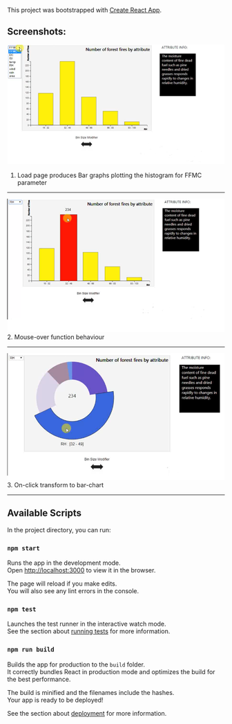 This project was bootstrapped with [Create React App](https://github.com/facebook/create-react-app).

## Screenshots:

![alt text](https://github.com/dhruva-gaidhani/FireScript/blob/master/Screenshots/Capture1.PNG)<br />
1. Load page produces Bar graphs plotting the histogram for FFMC parameter
      
-------------------------------

![alt text](https://github.com/dhruva-gaidhani/FireScript/blob/master/Screenshots/Capture2.PNG)<br />
 2. Mouse-over function behaviour

-------------------------------

![alt text](https://github.com/dhruva-gaidhani/FireScript/blob/master/Screenshots/Capture3.PNG)<br />
 3. On-click transform to bar-chart

-------------------------------

## Available Scripts

In the project directory, you can run:

### `npm start`

Runs the app in the development mode.<br>
Open [http://localhost:3000](http://localhost:3000) to view it in the browser.

The page will reload if you make edits.<br>
You will also see any lint errors in the console.

### `npm test`

Launches the test runner in the interactive watch mode.<br>
See the section about [running tests](https://facebook.github.io/create-react-app/docs/running-tests) for more information.

### `npm run build`

Builds the app for production to the `build` folder.<br>
It correctly bundles React in production mode and optimizes the build for the best performance.

The build is minified and the filenames include the hashes.<br>
Your app is ready to be deployed!

See the section about [deployment](https://facebook.github.io/create-react-app/docs/deployment) for more information.

